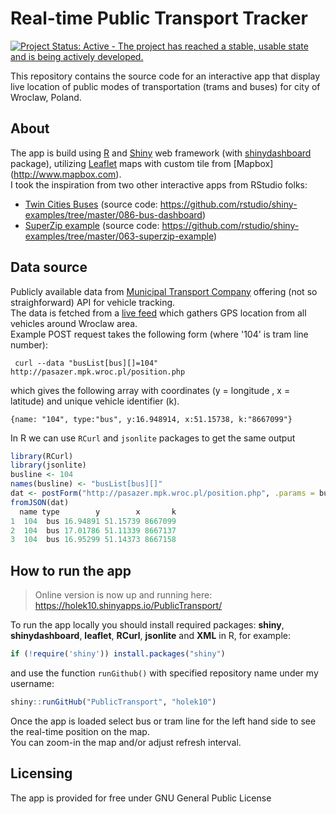 # Real-time Public Transport Tracker

[![Project Status: Active - The project has reached a stable, usable state and is being actively developed.](http://www.repostatus.org/badges/latest/active.svg)](http://www.repostatus.org/#active)

This repository contains the source code for an interactive app that display live location of public modes of transportation (trams and buses) for city of Wroclaw, Poland.

## About
The app is build using [R](http://www.r-project.org) and [Shiny](http://shiny.rstudio.com) web framework (with [shinydashboard](https://rstudio.github.io/shinydashboard/) package), utilizing [Leaflet](http://www.leafletjs.com) maps with custom tile from [Mapbox] (http://www.mapbox.com).  
I took the inspiration from two other interactive apps from RStudio folks:
- [Twin Cities Buses](https://gallery.shinyapps.io/086-bus-dashboard/) (source code: https://github.com/rstudio/shiny-examples/tree/master/086-bus-dashboard)
- [SuperZip example](http://shiny.rstudio.com/gallery/superzip-example.html) (source code: https://github.com/rstudio/shiny-examples/tree/master/063-superzip-example)

## Data source
Publicly available data from [Municipal Transport Company](http://mpk.wroc.pl/jak-jezdzimy/mapa-pozycji-pojazdow) offering (not so straighforward) API for vehicle tracking.  
The data is fetched from a [live feed](http://pasazer.mpk.wroc.pl/position.php) which gathers GPS location from all vehicles around Wroclaw area.  
Example POST request takes the following form (where '104' is tram line number):
```
 curl --data "busList[bus][]=104" http://pasazer.mpk.wroc.pl/position.php
```
which gives the following array with coordinates (y = longitude , x = latitude) and unique vehicle identifier (k).
```
{name: "104", type:"bus", y:16.948914, x:51.15738, k:"8667099"}
```
In R we can use `RCurl` and `jsonlite` packages to get the same output 
```R
library(RCurl)
library(jsonlite)
busline <- 104
names(busline) <- "busList[bus][]"
dat <- postForm("http://pasazer.mpk.wroc.pl/position.php", .params = busline)
fromJSON(dat)
  name type        y        x       k
1  104  bus 16.94891 51.15739 8667099
2  104  bus 17.01786 51.11339 8667137
3  104  bus 16.95299 51.14373 8667158
```

## How to run the app
> Online version is now up and running here: https://holek10.shinyapps.io/PublicTransport/  

To run the app locally you should install required packages: **shiny**,  **shinydashboard**,  **leaflet**, **RCurl**, **jsonlite** and **XML** in R, for example: 
```R
if (!require('shiny')) install.packages("shiny")
```
and use the function `runGithub()` with specified repository name under my username:
```R
shiny::runGitHub("PublicTransport", "holek10")
```
Once the app is loaded select bus or tram line for the left hand side to see the real-time position on the map.  
You can zoom-in the map and/or adjust refresh interval.

## Licensing 
The app is provided for free under GNU General Public License




